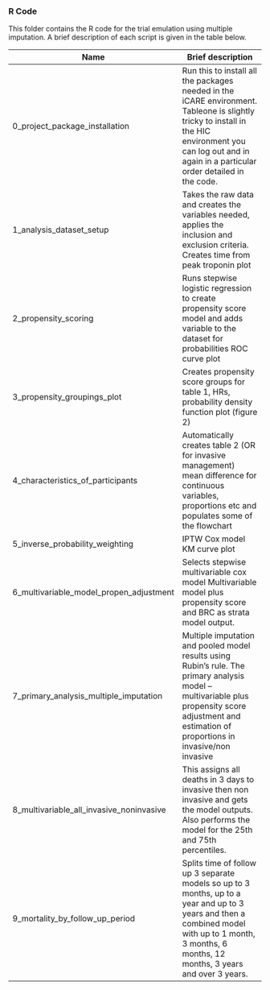 ### R Code

This folder contains the R code for the trial emulation using multiple imputation.
A brief description of each script is given in the table below.

|     **Name**                                    |     **Brief description**                                                                                                                                                                                               |
|-------------------------------------------------|-------------------------------------------------------------------------------------------------------------------------------------------------------------------------------------------------------------------------|
|     0_project_package_installation              |     Run this to install all the packages needed in the iCARE environment.     Tableone is slightly tricky to install in the HIC environment you can log out and in again in a particular order detailed in the code.    |
|     1_analysis_dataset_setup                    |     Takes the raw data and creates the variables needed, applies the inclusion and exclusion criteria.  Creates time from peak troponin plot                                                                            |
|     2_propensity_scoring                        |     Runs stepwise logistic regression to create propensity score model and adds variable to the dataset for probabilities     ROC curve plot                                                                            |
|     3_propensity_groupings_plot                 |     Creates propensity score groups for table 1, HRs, probability density function plot (figure 2)                                                                                                                      |
|     4_characteristics_of_participants           |     Automatically creates table 2 (OR for invasive management) mean difference for continuous variables, proportions etc and populates some of the flowchart                                                            |
|     5_inverse_probability_weighting             |     IPTW Cox model      KM curve plot                                                                                                                                                                                   |
|     6_multivariable_model_propen_adjustment     |     Selects stepwise multivariable cox model Multivariable model plus propensity score and BRC as strata model output.                                                                                                  |
|     7_primary_analysis_multiple_imputation      |     Multiple imputation and pooled model results using Rubin’s rule. The primary analysis model – multivariable plus propensity score adjustment and estimation of proportions in invasive/non invasive                 |
|     8_multivariable_all_invasive_noninvasive    |     This assigns all deaths in 3 days to invasive then non invasive and gets the model outputs.  Also performs the model for the 25th and 75th percentiles.                                                             |
|     9_mortality_by_follow_up_period             |     Splits time of follow up 3 separate models so up to 3 months, up to a year and up to 3 years and then a combined model with up to 1 month, 3 months, 6 months, 12 months, 3 years and over 3 years.                 |
